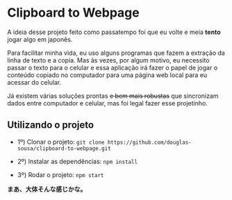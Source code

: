# Clipboard to Webpage

A ideia desse projeto feito como passatempo foi que eu volte e meia **tento** jogar algo em japonês.

Para facilitar minha vida, eu uso alguns programas que fazem a extração da linha de texto e a copia.
Mas às vezes, por algum motivo, eu necessito passar o texto para o celular e essa aplicação irá
fazer o papel de jogar o conteúdo copiado no computador para uma página web local para eu acessar do celular.

Já existem várias soluções prontas ~~e bem mais robustas~~ que sincronizam dados entre computador e celular, mas
foi legal fazer esse projetinho.

## Utilizando o projeto

- 1º) Clonar o projeto:
`git clone https://github.com/douglas-sousa/clipboard-to-webpage.git`

- 2º) Instalar as dependências:
`npm install`

- 3º) Rodar o projeto:
`npm start`

**まあ、大体そんな感じかな。**
